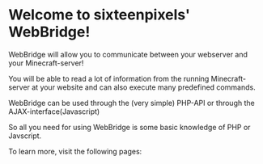 #   Welcome to sixteenpixels' WebBridge!

WebBridge will allow you to communicate between
your webserver and your Minecraft-server!

You will be able to read a lot of information
from the running Minecraft-server at your
website and can also execute many predefined
commands.

WebBridge can be used through the (very simple)
PHP-API or through the AJAX-interface(Javascript)

So all you need for using WebBridge is some
basic knowledge of PHP or Javscript.

To learn more, visit the following pages:

